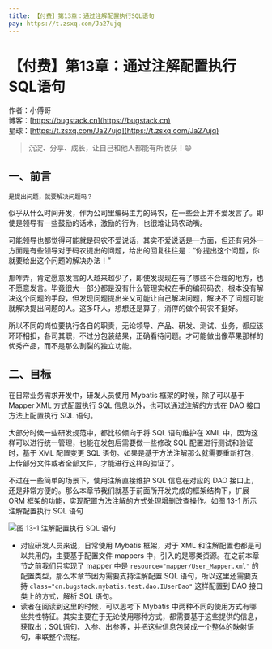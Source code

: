 ```yaml
---
title: 【付费】第13章：通过注解配置执行SQL语句
pay: https://t.zsxq.com/Ja27ujq
---
```


# 【付费】第13章：通过注解配置执行SQL语句

作者：小傅哥
<br/>博客：[https://bugstack.cn](https://bugstack.cn)
<br/>星球：[https://t.zsxq.com/Ja27ujq](https://t.zsxq.com/Ja27ujq)

> 沉淀、分享、成长，让自己和他人都能有所收获！😄

## 一、前言

`是提出问题，就要解决问题吗？`

似乎从什么时间开发，作为公司里编码主力的码农，在一些会上并不爱发言了。即使是领导有一些鼓励的话术，激励的行为，也很难让码农动嘴。

可能领导也都觉得可能就是码农不爱说话，其实不爱说话是一方面，但还有另外一方面是有些领导对于码农提出的问题，给出的回复往往是：“你提出这个问题，你就要给出这个问题的解决办法！”

那咋弄，肯定愿意发言的人越来越少了，即使发现现在有了哪些不合理的地方，也不愿意发言。毕竟很大一部分都是没有什么管理实权在手的编码码农，根本没有解决这个问题的手段，但发现问题提出来又可能让自己解决问题，解决不了问题可能就解决提出问题的人。这多吓人，想想还是算了，消停的做个码农不挺好。

所以不同的岗位要执行各自的职责，无论领导、产品、研发、测试、业务，都应该环环相扣，各司其职，不过分包装结果，正确看待问题。才可能做出像苹果那样的优秀产品，而不是那么割裂的独立功能。

## 二、目标

在日常业务需求开发中，研发人员使用 Mybatis 框架的时候，除了可以基于 Mapper XML 方式配置执行 SQL 信息以外，也可以通过注解的方式在 DAO 接口方法上配置执行 SQL 语句。

大部分时候一些研发规范中，都比较倾向于将 SQL 语句维护在 XML 中，因为这样可以进行统一管理，也能在发包后需要做一些修改 SQL 配置进行测试和验证时，基于 XML 配置变更 SQL 语句。如果是基于方法注解那么就需要重新打包，上传部分文件或者全部文件，才能进行这样的验证了。

不过在一些简单的场景下，使用注解直接维护 SQL 信息在对应的 DAO 接口上，还是非常方便的。那么本章节我们就基于前面所开发完成的框架结构下，扩展 ORM 框架的功能，实现配置方法注解的方式处理增删改查操作。如图 13-1 所示 注解配置执行 SQL 语句

![图 13-1 注解配置执行 SQL 语句](https://bugstack.cn/images/article/spring/mybatis-220614-01.png)

- 对应研发人员来说，日常使用 Mybatis 框架，对于 XML 和注解配置也都是可以共用的，主要基于配置文件 mappers 中，引入的是哪类资源。在之前本章节之前我们只实现了 mapper 中是 `resource="mapper/User_Mapper.xml"` 的配置类型，那么本章节因为需要支持注解配置 SQL 语句，所以这里还需要支持 `class="cn.bugstack.mybatis.test.dao.IUserDao"` 这样配置到 DAO 接口类上的方式，解析 SQL 语句。
- 读者在阅读到这里的时候，可以思考下 Mybatis 中两种不同的使用方式有哪些共性特征。其实主要在于无论使用哪种方式，都需要基于这些提供的信息，获取出；SQL语句、入参、出参等，并把这些信息包装成一个整体的映射语句，串联整个流程。